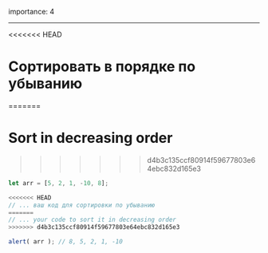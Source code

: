 importance: 4

---

<<<<<<< HEAD
# Сортировать в порядке по убыванию
=======
# Sort in decreasing order
>>>>>>> d4b3c135ccf80914f59677803e64ebc832d165e3

```js
let arr = [5, 2, 1, -10, 8];

<<<<<<< HEAD
// ... ваш код для сортировки по убыванию
=======
// ... your code to sort it in decreasing order
>>>>>>> d4b3c135ccf80914f59677803e64ebc832d165e3

alert( arr ); // 8, 5, 2, 1, -10
```

